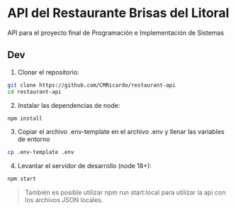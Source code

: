 # API del Restaurante Brisas del Litoral

API para el proyecto final de Programación e Implementación de Sistemas

## Dev
1. Clonar el repositorio:
``` sh
git clone https://github.com/CMRicardo/restaurant-api
cd restaurant-api
```

2. Instalar las dependencias de node:
``` sh
npm install
```

3. Copiar el archivo .env-template en el archivo .env y llenar las variables de entorno
``` sh
cp .env-template .env
```

4. Levantar el servidor de desarrollo (node 18+):
``` sh
npm start
```

> También es posible utilizar npm run start:local para utilizar la api con los archivos JSON locales.

